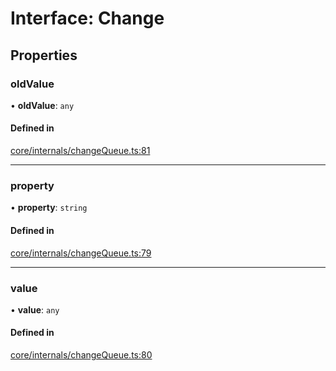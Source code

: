 # Interface: Change

## Properties

### oldValue

• **oldValue**: `any`

#### Defined in

[core/internals/changeQueue.ts:81](https://github.com/io-gui/io/blob/tsc/src/core/internals/changeQueue.ts#L81)

___

### property

• **property**: `string`

#### Defined in

[core/internals/changeQueue.ts:79](https://github.com/io-gui/io/blob/tsc/src/core/internals/changeQueue.ts#L79)

___

### value

• **value**: `any`

#### Defined in

[core/internals/changeQueue.ts:80](https://github.com/io-gui/io/blob/tsc/src/core/internals/changeQueue.ts#L80)
